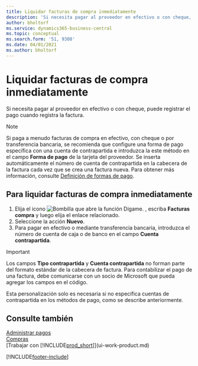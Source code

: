 ```yaml
---
title: Liquidar facturas de compra inmediatamente
description: 'Si necesita pagar al proveedor en efectivo o con cheque, puede hacer que se realice el registro correspondiente cuando se registra la factura.'
author: bholtorf
ms.service: dynamics365-business-central
ms.topic: conceptual
ms.search.form: '51, 9308'
ms.date: 04/01/2021
ms.author: bholtorf
---
```

# <a name="settle-purchase-invoices-promptly"></a>Liquidar facturas de compra inmediatamente

Si necesita pagar al proveedor en efectivo o con cheque, puede registrar el pago cuando registra la factura.  

> [!NOTE]  
> Si paga a menudo facturas de compra en efectivo, con cheque o por transferencia bancaria, se recomienda que configure una forma de pago específica con una cuenta de contrapartida e introduzca la este método en el campo **Forma de pago** de la tarjeta del proveedor. Se inserta automáticamente el número de cuenta de contrapartida en la cabecera de la factura cada vez que se crea una factura nueva. Para obtener más información, consulte [Definición de formas de pago](finance-payment-methods.md).  

## <a name="to-settle-purchase-invoices-promptly"></a>Para liquidar facturas de compra inmediatamente

1. Elija el icono ![Bombilla que abre la función Dígame.](media/ui-search/search_small.png "Dígame qué desea hacer") , escriba **Facturas compra** y luego elija el enlace relacionado.  
2. Seleccione la acción **Nuevo**.  
3. Para pagar en efectivo o mediante transferencia bancaria, introduzca el número de cuenta de caja o de banco en el campo **Cuenta contrapartida**.  

> [!IMPORTANT]  
> Los campos **Tipo contrapartida** y **Cuenta contrapartida** no forman parte del formato estándar de la cabecera de factura. Para contabilizar el pago de una factura, debe comunicarse con un socio de Microsoft que pueda agregar los campos en el código.  
>
> Esta personalización solo es necesaria si no especifica cuentas de contrapartida en los métodos de pago, como se describe anteriormente.

## <a name="see-also"></a>Consulte también

[Administrar pagos](payables-manage-payables.md)  
[Compras](purchasing-manage-purchasing.md)  
[Trabajar con [!INCLUDE[prod_short](includes/prod_short.md)]](ui-work-product.md)  


[!INCLUDE[footer-include](includes/footer-banner.md)]
